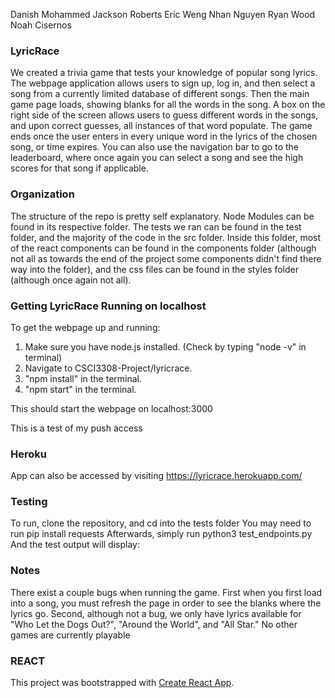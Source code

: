 Danish Mohammed
Jackson Roberts
Eric Weng
Nhan Nguyen
Ryan Wood
Noah Cisernos

### LyricRace
We created a trivia game that tests your knowledge of popular song lyrics.  The webpage application allows users to sign up, log in, and then select a song from a currently limited database of different songs.  Then the main game page loads, showing blanks for all the words in the song.  A box on the right side of the screen allows users to guess different words in the songs, and upon correct guesses, all instances of that word populate.  The game ends once the user enters in every unique word in the lyrics of the chosen song, or time expires.  You can also use the navigation bar to go to the leaderboard, where once again you can select a song and see the high scores for that song if applicable.

### Organization
The structure of the repo is pretty self explanatory.  Node Modules can be found in its respective folder.  The tests we ran can be found in the test folder, and the majority of the code in the src folder.  Inside this folder, most of the react components can be found in the components folder (although not all as towards the end of the project some components didn't find there way into the folder), and the css files can be found in the styles folder (although once again not all).

### Getting LyricRace Running on localhost
To get the webpage up and running:
1. Make sure you have node.js installed. (Check by typing "node -v" in terminal)
2. Navigate to CSCI3308-Project/lyricrace.
3. "npm install" in the terminal.
4. "npm start" in the terminal.

This should start the webpage on localhost:3000

This is a test of my push access

### Heroku
App can also be accessed by visiting https://lyricrace.herokuapp.com/

### Testing
To run, clone the repository, and cd into the tests folder
You may need to run pip install requests
Afterwards, simply run python3 test_endpoints.py
And the test output will display:

### Notes
There exist a couple bugs when running the game.  First when you first load into a song, you must refresh the page in order to see the blanks where the lyrics go.
Second, although not a bug, we only have lyrics available for "Who Let the Dogs Out?", "Around the World", and "All Star."  No other games are currently playable

### REACT
This project was bootstrapped with [Create React App](https://github.com/facebook/create-react-app).

